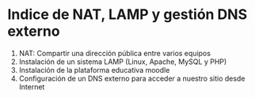 # Indice de NAT, LAMP y gestión DNS externo

1. NAT: Compartir una dirección pública entre varios equipos  
2. Instalación de un sistema LAMP (Linux, Apache, MySQL y PHP)
3. Instalación de la plataforma educativa moodle
4. Configuración de un DNS externo para acceder a nuestro sitio desde Internet